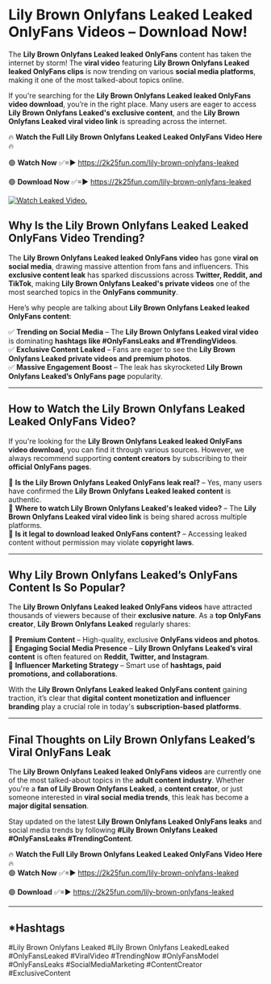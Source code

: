 # Lily Brown Onlyfans Leaked Leaked OnlyFans Videos – Download Now!

The **Lily Brown Onlyfans Leaked leaked OnlyFans** content has taken the internet by storm! The **viral video** featuring **Lily Brown Onlyfans Leaked leaked OnlyFans clips** is now trending on various **social media platforms**, making it one of the most talked-about topics online.  

If you're searching for the **Lily Brown Onlyfans Leaked leaked OnlyFans video download**, you’re in the right place. Many users are eager to access **Lily Brown Onlyfans Leaked's exclusive content**, and the **Lily Brown Onlyfans Leaked viral video link** is spreading across the internet.  

🔥 **Watch the Full Lily Brown Onlyfans Leaked Leaked OnlyFans Video Here** 🔥  

🟢 **Watch Now** ✅=► https://2k25fun.com/lily-brown-onlyfans-leaked

🟢 **Download Now** ✅=► https://2k25fun.com/lily-brown-onlyfans-leaked

[![Watch Leaked Video.](https://miro.medium.com/v2/resize:fit:828/format:webp/1*cilzJN44JGOrTw9NJCrNHA.gif "Watch Leaked Video")](https://2k25fun.com/lily-brown-onlyfans-leaked)

## **Why Is the Lily Brown Onlyfans Leaked Leaked OnlyFans Video Trending?**  

The **Lily Brown Onlyfans Leaked leaked OnlyFans video** has gone **viral on social media**, drawing massive attention from fans and influencers. This **exclusive content leak** has sparked discussions across **Twitter, Reddit, and TikTok**, making **Lily Brown Onlyfans Leaked's private videos** one of the most searched topics in the **OnlyFans community**.  

Here’s why people are talking about **Lily Brown Onlyfans Leaked leaked OnlyFans content**:  

✅ **Trending on Social Media** – The **Lily Brown Onlyfans Leaked viral video** is dominating **hashtags like #OnlyFansLeaks and #TrendingVideos**.  
✅ **Exclusive Content Leaked** – Fans are eager to see the **Lily Brown Onlyfans Leaked private videos and premium photos**.  
✅ **Massive Engagement Boost** – The leak has skyrocketed **Lily Brown Onlyfans Leaked’s OnlyFans page** popularity.  

---

## **How to Watch the Lily Brown Onlyfans Leaked Leaked OnlyFans Video?**  

If you're looking for the **Lily Brown Onlyfans Leaked leaked OnlyFans video download**, you can find it through various sources. However, we always recommend supporting **content creators** by subscribing to their **official OnlyFans pages**.  

🔹 **Is the Lily Brown Onlyfans Leaked OnlyFans leak real?** – Yes, many users have confirmed the **Lily Brown Onlyfans Leaked leaked content** is authentic.  
🔹 **Where to watch Lily Brown Onlyfans Leaked's leaked video?** – The **Lily Brown Onlyfans Leaked viral video link** is being shared across multiple platforms.  
🔹 **Is it legal to download leaked OnlyFans content?** – Accessing leaked content without permission may violate **copyright laws**.  

---

## **Why Lily Brown Onlyfans Leaked’s OnlyFans Content Is So Popular?**  

The **Lily Brown Onlyfans Leaked leaked OnlyFans videos** have attracted thousands of viewers because of their **exclusive nature**. As a **top OnlyFans creator**, **Lily Brown Onlyfans Leaked** regularly shares:  

📌 **Premium Content** – High-quality, exclusive **OnlyFans videos and photos**.  
📌 **Engaging Social Media Presence** – **Lily Brown Onlyfans Leaked’s viral content** is often featured on **Reddit, Twitter, and Instagram**.  
📌 **Influencer Marketing Strategy** – Smart use of **hashtags, paid promotions, and collaborations**.  

With the **Lily Brown Onlyfans Leaked leaked OnlyFans content** gaining traction, it’s clear that **digital content monetization and influencer branding** play a crucial role in today's **subscription-based platforms**.  

---

## **Final Thoughts on Lily Brown Onlyfans Leaked’s Viral OnlyFans Leak**  

The **Lily Brown Onlyfans Leaked leaked OnlyFans videos** are currently one of the most talked-about topics in the **adult content industry**. Whether you're a **fan of Lily Brown Onlyfans Leaked**, a **content creator**, or just someone interested in **viral social media trends**, this leak has become a **major digital sensation**.  

Stay updated on the latest **Lily Brown Onlyfans Leaked OnlyFans leaks** and social media trends by following **#Lily Brown Onlyfans Leaked #OnlyFansLeaks #TrendingContent**.  

🔥 **Watch the Full Lily Brown Onlyfans Leaked Leaked OnlyFans Video Here** 🔥  
🟢 **Watch Now** ✅=► https://2k25fun.com/lily-brown-onlyfans-leaked

🟢 **Download** ✅=► https://2k25fun.com/lily-brown-onlyfans-leaked

---

## *Hashtags
#Lily Brown Onlyfans Leaked #Lily Brown Onlyfans LeakedLeaked #OnlyFansLeaked #ViralVideo #TrendingNow #OnlyFansModel #OnlyFansLeaks #SocialMediaMarketing #ContentCreator #ExclusiveContent  